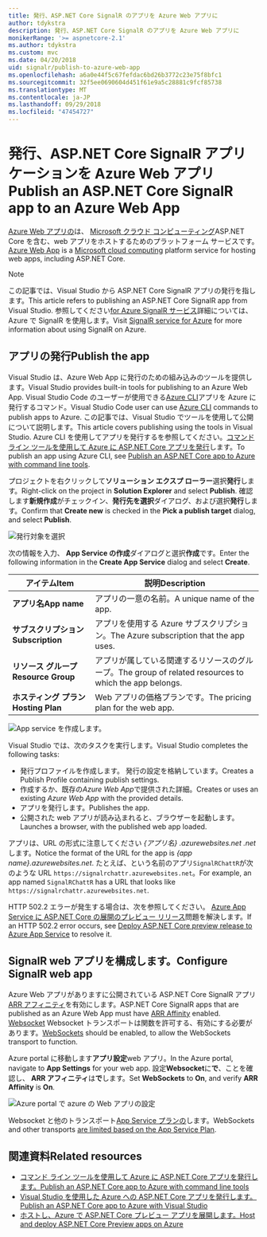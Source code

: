 ```yaml
---
title: 発行、ASP.NET Core SignalR のアプリを Azure Web アプリに
author: tdykstra
description: 発行、ASP.NET Core SignalR のアプリを Azure Web アプリに
monikerRange: '>= aspnetcore-2.1'
ms.author: tdykstra
ms.custom: mvc
ms.date: 04/20/2018
uid: signalr/publish-to-azure-web-app
ms.openlocfilehash: a6a0e44f5c67fefdac6bd26b3772c23e75f8bfc1
ms.sourcegitcommit: 32f5ee0690604d451f61e9a5c28881c9fcf85738
ms.translationtype: MT
ms.contentlocale: ja-JP
ms.lasthandoff: 09/29/2018
ms.locfileid: "47454727"
---
```

# <a name="publish-an-aspnet-core-signalr-app-to-an-azure-web-app"></a><span data-ttu-id="4e2d7-103">発行、ASP.NET Core SignalR アプリケーションを Azure Web アプリ</span><span class="sxs-lookup"><span data-stu-id="4e2d7-103">Publish an ASP.NET Core SignalR app to an Azure Web App</span></span>

<span data-ttu-id="4e2d7-104">[Azure Web アプリの](/azure/app-service/app-service-web-overview)は、 [Microsoft クラウド コンピューティング](https://azure.microsoft.com/)ASP.NET Core を含む、web アプリをホストするためのプラットフォーム サービスです。</span><span class="sxs-lookup"><span data-stu-id="4e2d7-104">[Azure Web App](/azure/app-service/app-service-web-overview) is a [Microsoft cloud computing](https://azure.microsoft.com/) platform service for hosting web apps, including ASP.NET Core.</span></span>

> [!NOTE]
> <span data-ttu-id="4e2d7-105">この記事では、Visual Studio から ASP.NET Core SignalR アプリの発行を指します。</span><span class="sxs-lookup"><span data-stu-id="4e2d7-105">This article refers to publishing an ASP.NET Core SignalR app from Visual Studio.</span></span> <span data-ttu-id="4e2d7-106">参照してください[for Azure SignalR サービス](https://azure.microsoft.com/en-gb/services/signalr-service?)詳細については、Azure で SignalR を使用します。</span><span class="sxs-lookup"><span data-stu-id="4e2d7-106">Visit [SignalR service for Azure](https://azure.microsoft.com/en-gb/services/signalr-service?) for more information about using SignalR on Azure.</span></span>

## <a name="publish-the-app"></a><span data-ttu-id="4e2d7-107">アプリの発行</span><span class="sxs-lookup"><span data-stu-id="4e2d7-107">Publish the app</span></span>

<span data-ttu-id="4e2d7-108">Visual Studio は、Azure Web App に発行のための組み込みのツールを提供します。</span><span class="sxs-lookup"><span data-stu-id="4e2d7-108">Visual Studio provides built-in tools for publishing to an Azure Web App.</span></span> <span data-ttu-id="4e2d7-109">Visual Studio Code のユーザーが使用できる[Azure CLI](/cli/azure)アプリを Azure に発行するコマンド。</span><span class="sxs-lookup"><span data-stu-id="4e2d7-109">Visual Studio Code user can use [Azure CLI](/cli/azure) commands to publish apps to Azure.</span></span> <span data-ttu-id="4e2d7-110">この記事では、Visual Studio でツールを使用して公開について説明します。</span><span class="sxs-lookup"><span data-stu-id="4e2d7-110">This article covers publishing using the tools in Visual Studio.</span></span> <span data-ttu-id="4e2d7-111">Azure CLI を使用してアプリを発行するを参照してください。[コマンド ライン ツールを使用して Azure に ASP.NET Core アプリを発行](/azure/app-service/app-service-web-get-started-dotnet)します。</span><span class="sxs-lookup"><span data-stu-id="4e2d7-111">To publish an app using Azure CLI, see [Publish an ASP.NET Core app to Azure with command line tools](/azure/app-service/app-service-web-get-started-dotnet).</span></span>

<span data-ttu-id="4e2d7-112">プロジェクトを右クリックして**ソリューション エクスプ ローラー**選択**発行**します。</span><span class="sxs-lookup"><span data-stu-id="4e2d7-112">Right-click on the project in **Solution Explorer** and select **Publish**.</span></span> <span data-ttu-id="4e2d7-113">確認します**新規作成**がチェックイン、**発行先を選択**ダイアログ、および選択**発行**します。</span><span class="sxs-lookup"><span data-stu-id="4e2d7-113">Confirm that **Create new** is checked in the **Pick a publish target** dialog, and select **Publish**.</span></span>

![発行対象を選択](publish-to-azure-web-app/_static/pick-publish-target-dialog.png)

<span data-ttu-id="4e2d7-115">次の情報を入力、 **App Service の作成**ダイアログと選択**作成**です。</span><span class="sxs-lookup"><span data-stu-id="4e2d7-115">Enter the following information in the **Create App Service** dialog and select **Create**.</span></span>

| <span data-ttu-id="4e2d7-116">アイテム</span><span class="sxs-lookup"><span data-stu-id="4e2d7-116">Item</span></span> | <span data-ttu-id="4e2d7-117">説明</span><span class="sxs-lookup"><span data-stu-id="4e2d7-117">Description</span></span> |
| ---- | ----------- |
| <span data-ttu-id="4e2d7-118">**アプリ名**</span><span class="sxs-lookup"><span data-stu-id="4e2d7-118">**App name**</span></span> | <span data-ttu-id="4e2d7-119">アプリの一意の名前。</span><span class="sxs-lookup"><span data-stu-id="4e2d7-119">A unique name of the app.</span></span> |
| <span data-ttu-id="4e2d7-120">**サブスクリプション**</span><span class="sxs-lookup"><span data-stu-id="4e2d7-120">**Subscription**</span></span> | <span data-ttu-id="4e2d7-121">アプリを使用する Azure サブスクリプション。</span><span class="sxs-lookup"><span data-stu-id="4e2d7-121">The Azure subscription that the app uses.</span></span> |
| <span data-ttu-id="4e2d7-122">**リソース グループ**</span><span class="sxs-lookup"><span data-stu-id="4e2d7-122">**Resource Group**</span></span> | <span data-ttu-id="4e2d7-123">アプリが属している関連するリソースのグループ。</span><span class="sxs-lookup"><span data-stu-id="4e2d7-123">The group of related resources to which the app belongs.</span></span>  |
| <span data-ttu-id="4e2d7-124">**ホスティング プラン**</span><span class="sxs-lookup"><span data-stu-id="4e2d7-124">**Hosting Plan**</span></span> | <span data-ttu-id="4e2d7-125">Web アプリの価格プランです。</span><span class="sxs-lookup"><span data-stu-id="4e2d7-125">The pricing plan for the web app.</span></span> |

![App service を作成します。](publish-to-azure-web-app/_static/create-app-service-dialog.png)

<span data-ttu-id="4e2d7-127">Visual Studio では、次のタスクを実行します。</span><span class="sxs-lookup"><span data-stu-id="4e2d7-127">Visual Studio completes the following tasks:</span></span>

* <span data-ttu-id="4e2d7-128">発行プロファイルを作成します。 発行の設定を格納しています。</span><span class="sxs-lookup"><span data-stu-id="4e2d7-128">Creates a Publish Profile containing publish settings.</span></span>
* <span data-ttu-id="4e2d7-129">作成するか、既存の*Azure Web App*で提供された詳細。</span><span class="sxs-lookup"><span data-stu-id="4e2d7-129">Creates or uses an existing *Azure Web App* with the provided details.</span></span>
* <span data-ttu-id="4e2d7-130">アプリを発行します。</span><span class="sxs-lookup"><span data-stu-id="4e2d7-130">Publishes the app.</span></span>
* <span data-ttu-id="4e2d7-131">公開された web アプリが読み込まれると、ブラウザーを起動します。</span><span class="sxs-lookup"><span data-stu-id="4e2d7-131">Launches a browser, with the published web app loaded.</span></span>

<span data-ttu-id="4e2d7-132">アプリは、URL の形式に注意してください *{アプリ名} .azurewebsites.net .net*します。</span><span class="sxs-lookup"><span data-stu-id="4e2d7-132">Notice the format of the URL for the app is *{app name}.azurewebsites.net*.</span></span> <span data-ttu-id="4e2d7-133">たとえば、という名前のアプリ`SignalRChattR`が次のような URL `https://signalrchattr.azurewebsites.net`。</span><span class="sxs-lookup"><span data-stu-id="4e2d7-133">For example, an app named `SignalRChattR` has a URL that looks like `https://signalrchattr.azurewebsites.net`.</span></span>

<span data-ttu-id="4e2d7-134">HTTP 502.2 エラーが発生する場合は、次を参照してください。 [Azure App Service に ASP.NET Core の展開のプレビュー リリース](xref:host-and-deploy/azure-apps/index)問題を解決します。</span><span class="sxs-lookup"><span data-stu-id="4e2d7-134">If an HTTP 502.2 error occurs, see [Deploy ASP.NET Core preview release to Azure App Service](xref:host-and-deploy/azure-apps/index) to resolve it.</span></span>

## <a name="configure-signalr-web-app"></a><span data-ttu-id="4e2d7-135">SignalR web アプリを構成します。</span><span class="sxs-lookup"><span data-stu-id="4e2d7-135">Configure SignalR web app</span></span>

<span data-ttu-id="4e2d7-136">Azure Web アプリがありますに公開されている ASP.NET Core SignalR アプリ[ARR アフィニティ](https://en.wikipedia.org/wiki/Application_Request_Routing)を有効にします。</span><span class="sxs-lookup"><span data-stu-id="4e2d7-136">ASP.NET Core SignalR apps that are published as an Azure Web App must have [ARR Affinity](https://en.wikipedia.org/wiki/Application_Request_Routing) enabled.</span></span> <span data-ttu-id="4e2d7-137">[Websocket](xref:fundamentals/websockets) Websocket トランスポートは関数を許可する、有効にする必要があります。</span><span class="sxs-lookup"><span data-stu-id="4e2d7-137">[WebSockets](xref:fundamentals/websockets) should be enabled, to allow the WebSockets transport to function.</span></span>

<span data-ttu-id="4e2d7-138">Azure portal に移動します**アプリ設定**web アプリ。</span><span class="sxs-lookup"><span data-stu-id="4e2d7-138">In the Azure portal, navigate to **App Settings** for your web app.</span></span> <span data-ttu-id="4e2d7-139">設定**Websocket**に**で**、ことを確認し、 **ARR アフィニティ**は**で**します。</span><span class="sxs-lookup"><span data-stu-id="4e2d7-139">Set **WebSockets** to **On**, and verify **ARR Affinity** is **On**.</span></span>

![Azure portal で azure の Web アプリの設定](publish-to-azure-web-app/_static/azure-web-app-settings.png)

 <span data-ttu-id="4e2d7-141">Websocket と他のトランスポート[App Service プランの](/azure/azure-subscription-service-limits#app-service-limits)します。</span><span class="sxs-lookup"><span data-stu-id="4e2d7-141">WebSockets and other transports [are limited based on the App Service Plan](/azure/azure-subscription-service-limits#app-service-limits).</span></span>

## <a name="related-resources"></a><span data-ttu-id="4e2d7-142">関連資料</span><span class="sxs-lookup"><span data-stu-id="4e2d7-142">Related resources</span></span>

* [<span data-ttu-id="4e2d7-143">コマンド ライン ツールを使用して Azure に ASP.NET Core アプリを発行します。</span><span class="sxs-lookup"><span data-stu-id="4e2d7-143">Publish an ASP.NET Core app to Azure with command line tools</span></span>](/azure/app-service/app-service-web-get-started-dotnet)
* [<span data-ttu-id="4e2d7-144">Visual Studio を使用した Azure への ASP.NET Core アプリを発行します。</span><span class="sxs-lookup"><span data-stu-id="4e2d7-144">Publish an ASP.NET Core app to Azure with Visual Studio</span></span>](xref:tutorials/publish-to-azure-webapp-using-vs)
* [<span data-ttu-id="4e2d7-145">ホストし、Azure で ASP.NET Core プレビュー アプリを展開します。</span><span class="sxs-lookup"><span data-stu-id="4e2d7-145">Host and deploy ASP.NET Core Preview apps on Azure</span></span>](xref:host-and-deploy/azure-apps/index#deploy-aspnet-core-preview-release-to-azure-app-service)
